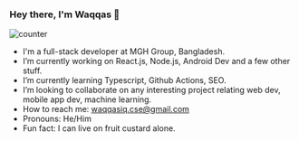 ### Hey there, I'm Waqqas 👋

![counter](https://enjt0ljskv4f2tu.m.pipedream.net)

- I'm a full-stack developer at MGH Group, Bangladesh.
- I’m currently working on React.js, Node.js, Android Dev and a few other stuff.
- I’m currently learning Typescript, Github Actions, SEO.
- I’m looking to collaborate on any interesting project relating web dev, mobile app dev, machine learning.
- How to reach me: waqqasiq.cse@gmail.com
- Pronouns: He/Him
- Fun fact: I can live on fruit custard alone.

